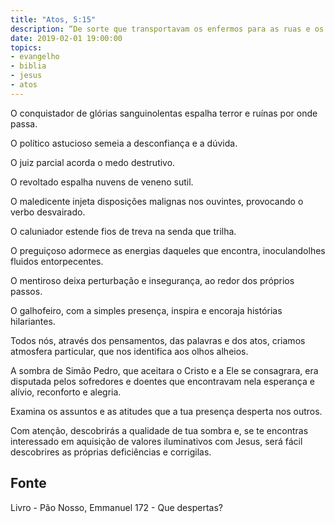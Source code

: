 ```yaml
---
title: "Atos, 5:15"
description: “De sorte que transportavam os enfermos para as ruas e os punham em leitos e em camilhas para que ao menos a sombra de Pedro, quando este passasse, cobrisse alguns deles.”
date: 2019-02-01 19:00:00
topics: 
- evangelho
- biblia
- jesus
- atos
---
```


O conquistador de glórias sanguinolentas espalha terror e ruínas por onde
passa.

O político astucioso semeia a desconfiança e a dúvida.

O juiz parcial acorda o medo destrutivo.

O revoltado espalha nuvens de veneno sutil.

O maledicente injeta disposições malignas nos ouvintes, provocando o
verbo desvairado.

O caluniador estende fios de treva na senda que trilha.

O preguiçoso adormece as energias daqueles que encontra, inoculando­lhes
fluidos entorpecentes.

O mentiroso deixa perturbação e insegurança, ao redor dos próprios passos.

O galhofeiro, com a simples presença, inspira e encoraja histórias
hilariantes.

Todos nós, através dos pensamentos, das palavras e dos atos, criamos
atmosfera particular, que nos identifica aos olhos alheios.

A sombra de Simão Pedro, que aceitara o Cristo e a Ele se consagrara, era
disputada pelos sofredores e doentes que encontravam nela esperança e alívio,
reconforto e alegria.

Examina os assuntos e as atitudes que a tua presença desperta nos outros.

Com atenção, descobrirás a qualidade de tua sombra e, se te encontras interessado
em aquisição de valores iluminativos com Jesus, será fácil descobrires as próprias
deficiências e corrigi­las.



## Fonte
Livro - Pão Nosso, Emmanuel
172 - Que despertas?

